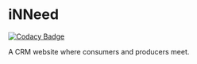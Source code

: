 # iNNeed

[![Codacy Badge](https://api.codacy.com/project/badge/Grade/6b7fd2e988964c7cb09a2d17581c620e)](https://app.codacy.com/app/bolleyboll/iNNeed?utm_source=github.com&utm_medium=referral&utm_content=bolleyboll/iNNeed&utm_campaign=Badge_Grade_Dashboard)

A CRM website where consumers and producers meet.
